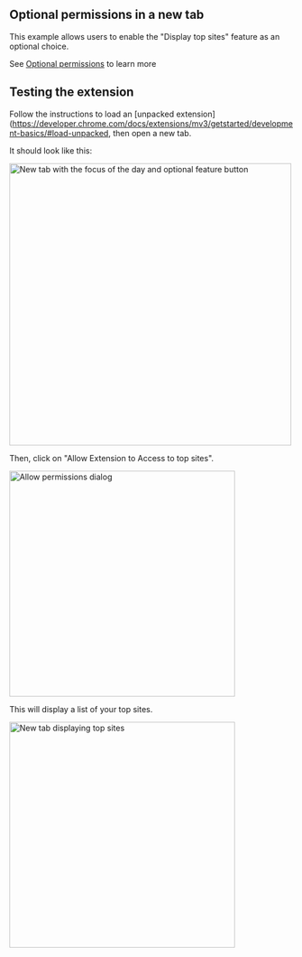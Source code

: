 ## Optional permissions in a new tab

This example allows users to enable the "Display top sites" feature as an optional choice.

See [Optional permissions]() to learn more

## Testing the extension

Follow the instructions to load an [unpacked extension](https://developer.chrome.com/docs/extensions/mv3/getstarted/development-basics/#load-unpacked, then open a new tab.

It should look like this:

<img src="https://wd.imgix.net/image/BhuKGJaIeLNPW9ehns59NfwqKxF2/28zBZUTWK1aAZPnKs4ZD.png" alt="New tab with the focus of the day and optional feature button" width="500"/>

Then, click on "Allow Extension to Access to top sites". 

<img src="https://wd.imgix.net/image/BhuKGJaIeLNPW9ehns59NfwqKxF2/rPN5Co1OdkuIZpfAAgPg.png" alt="Allow permissions dialog" width="400"/>

This will display a list of your top sites.

<img src="https://wd.imgix.net/image/BhuKGJaIeLNPW9ehns59NfwqKxF2/ibZ6PqWHsU2v0Y1h0ig2.png" alt="New tab displaying top sites" width="400"/>

